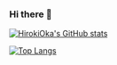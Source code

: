### Hi there 👋

[![HirokiOka's GitHub stats](https://github-readme-stats.vercel.app/api?username=HirokiOka&show_icons=true&theme=radical)
](https://github.com/anuraghazra/github-readme-stats)

[![Top Langs](https://github-readme-stats.vercel.app/api/top-langs/?username=HirokiOka&layout=compact)](https://github.com/anuraghazra/github-readme-stats)
